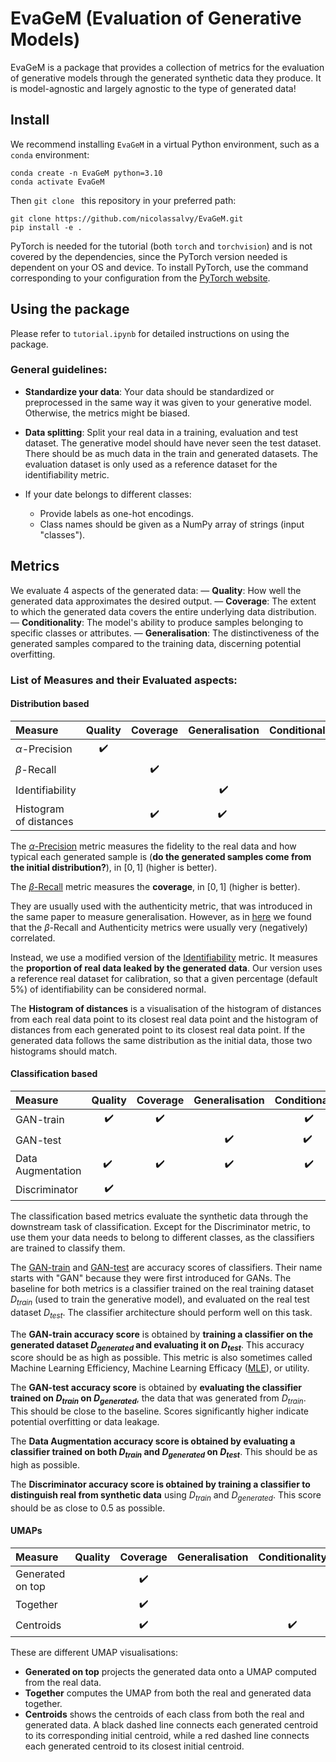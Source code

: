 # EvaGeM (Evaluation of Generative Models)

EvaGeM is a package that provides a collection of metrics for the evaluation of generative models through the generated synthetic data they produce. It is model-agnostic and largely agnostic to the type of generated data!


## Install

We recommend installing `EvaGeM` in a virtual Python environment, such as a `conda` environment:

```
conda create -n EvaGeM python=3.10
conda activate EvaGeM
```

Then `git clone ` this repository in your preferred path:
```
git clone https://github.com/nicolassalvy/EvaGeM.git
pip install -e .
```

PyTorch is needed for the tutorial (both `torch` and `torchvision`) and is not covered by the dependencies, since the PyTorch version needed is dependent on your OS and device. To install PyTorch, use the command corresponding to your configuration from the [PyTorch website](https://pytorch.org/get-started/locally/).


## Using the package

Please refer to `tutorial.ipynb` for detailed instructions on using the package.

### General guidelines:
- **Standardize your data**: Your data should be standardized or preprocessed in the same way it was given to your generative model. Otherwise, the metrics might be biased.

- **Data splitting**: Split your real data in a training, evaluation and test dataset. The generative model should have never seen the test dataset. There should be as much data in the train and generated datasets. The evaluation dataset is only used as a reference dataset for the identifiability metric.

- If your date belongs to different classes:
    - Provide labels as one-hot encodings.
    - Class names should be given as a NumPy array of strings (input "classes").


## Metrics

We evaluate 4 aspects of the generated data:
— **Quality**: How well the generated data approximates the desired output.
— **Coverage**: The extent to which the generated data covers the entire underlying data distribution.
— **Conditionality**: The model's ability to produce samples belonging to specific classes or attributes.
— **Generalisation**: The distinctiveness of the generated samples compared to the training data, discerning potential overfitting.

### List of Measures and their Evaluated aspects:

#### Distribution based

| Measure | Quality | Coverage | Generalisation | Conditionality |
|:------- |:-------:|:--------:|:--------------:|:--------------:|
| $\alpha$-Precision | :heavy_check_mark: | | | |
| $\beta$-Recall | | :heavy_check_mark: | | |
| Identifiability | | | :heavy_check_mark: | |
| Histogram of distances | | :heavy_check_mark: | :heavy_check_mark: | |

The [$\alpha$-Precision](https://arxiv.org/abs/2102.08921) metric measures the fidelity to the real data and how typical each generated sample is (**do the generated samples come from the initial distribution?**), in $[0,1]$ (higher is better).

The [$\beta$-Recall](https://arxiv.org/abs/2102.08921) metric measures the **coverage**, in $[0,1]$ (higher is better).

They are usually used with the authenticity metric, that was introduced in the same paper to measure generalisation. However, as in [here](https://arxiv.org/abs/2310.09656) we found that the $\beta$-Recall and Authenticity metrics were usually very (negatively) correlated. 

Instead, we use a modified version of the [Identifiability](https://ieeexplore.ieee.org/ielaam/6221020/9159696/9034117-aam.pdf?tag=1) metric. It measures the **proportion of real data leaked by the generated data**. Our version uses a reference real dataset for calibration, so that a given percentage (default 5%) of identifiability can be considered normal.

The **Histogram of distances** is a visualisation of the histogram of distances from each real data point to its closest real data point and the histogram of distances from each generated point to its closest real data point. If the generated data follows the same distribution as the initial data, those two histograms should match.

#### Classification based

| Measure | Quality | Coverage | Generalisation | Conditionality |
|:------- |:-------:|:--------:|:--------------:|:--------------:|
| GAN-train | :heavy_check_mark: | :heavy_check_mark: | | :heavy_check_mark: |
| GAN-test | | | :heavy_check_mark: | :heavy_check_mark: |
| Data Augmentation | :heavy_check_mark: | :heavy_check_mark: | :heavy_check_mark: | :heavy_check_mark: |
| Discriminator | :heavy_check_mark: | | | |

The classification based metrics evaluate the synthetic data through the downstream task of classification. Except for the Discriminator metric, to use them your data needs to belong to different classes, as the classifiers are trained to classify them.

The [GAN-train](https://arxiv.org/abs/1807.09499) and [GAN-test](https://arxiv.org/abs/1807.09499) are accuracy scores of classifiers. Their name starts with "GAN" because they were first introduced for GANs. The baseline for both metrics is a classifier trained on the real training dataset $D_{train}$ (used to train the generative model), and evaluated on the real test dataset $D_{test}$. The classifier architecture should perform well on this task.

The **GAN-train accuracy score** is obtained by **training a classifier on the generated dataset $D_{generated}$ and evaluating it on $D_{test}$**. This accuracy score should be as high as possible. This metric is also sometimes called Machine Learning Efficiency, Machine Learning Efficacy ([MLE](https://arxiv.org/abs/1907.00503)), or utility.

The **GAN-test accuracy score** is obtained by **evaluating the classifier trained on $D_{train}$ on $D_{generated}$**, the data that was generated from $D_{train}$. This should be close to the baseline. Scores significantly higher indicate potential overfitting or data leakage.

The **Data Augmentation accuracy score is obtained by evaluating a classifier trained on both $D_{train}$ and $D_{generated}$ on $D_{test}$**. This should be as high as possible.

The **Discriminator accuracy score is obtained by training a classifier to distinguish real from synthetic data** using $D_{train}$ and $D_{generated}$. This score should be as close to 0.5 as possible.


#### UMAPs

| Measure | Quality | Coverage | Generalisation | Conditionality |
|:------- |:-------:|:--------:|:--------------:|:--------------:|
| Generated on top | | :heavy_check_mark: | | |
| Together | | :heavy_check_mark: | | |
| Centroids | | :heavy_check_mark: | | :heavy_check_mark: |

These are different UMAP visualisations:
- **Generated on top** projects the generated data onto a UMAP computed from the real data.
- **Together** computes the UMAP from both the real and generated data together.
- **Centroids** shows the centroids of each class from both the real and generated data. A black dashed line connects each generated centroid to its corresponding initial centroid, while a red dashed line connects each generated centroid to its closest initial centroid.

